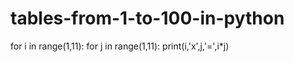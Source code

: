 # tables-from-1-to-100-in-python
for i in range(1,11):
    for j in range(1,11):
        print(i,'x',j,'=',i*j)
